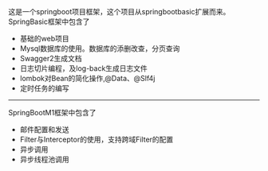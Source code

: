 这是一个springboot项目框架，这个项目从springbootbasic扩展而来。
SpringBasic框架中包含了
* 基础的web项目 
* Mysql数据库的使用。数据库的添删改查，分页查询
* Swagger2生成文档
* 日志切片编程，及log-back生成日志文件
* lombok对Bean的简化操作,@Data、@Slf4j
* 定时任务的编写
<hr>

SpringBootM1框架中包含了
* 邮件配置和发送
* Filter与Interceptor的使用，支持跨域Filter的配置
* 异步调用
* 异步线程池调用


